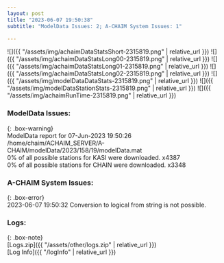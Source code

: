 ```yaml
---
layout: post
title: "2023-06-07 19:50:38"
subtitle: "ModelData Issues: 2; A-CHAIM System Issues: 1"

---
```


![]({{ "/assets/img/achaimDataStatsShort-2315819.png" | relative_url }})
![]({{ "/assets/img/achaimDataStatsLong00-2315819.png" | relative_url }})
![]({{ "/assets/img/achaimDataStatsLong01-2315819.png" | relative_url }})
![]({{ "/assets/img/achaimDataStatsLong02-2315819.png" | relative_url }})
![]({{ "/assets/img/modelDataDataStats-2315819.png" | relative_url }})
![]({{ "/assets/img/modelDataStationStats-2315819.png" | relative_url }})
![]({{ "/assets/img/achaimRunTime-2315819.png" | relative_url }})


### ModelData Issues:  
  
{: .box-warning}  
 ModelData report for 07-Jun-2023 19:50:26   
 /home/chaim/ACHAIM_SERVER/A-CHAIM/modelData/2023/158/19/modelData.mat   
 0% of all possible stations for KASI were downloaded. x4387   
 0% of all possible stations for CHAIN were downloaded. x3348   
  
### A-CHAIM System Issues:  
  
{: .box-error}  
2023-06-07 19:50:32 Conversion to logical from string is not possible.  

### Logs:  
  
{: .box-note}  
[Logs.zip]({{ "/assets/other/logs.zip" | relative_url }})  
[Log Info]({{ "/logInfo" | relative_url }})  
